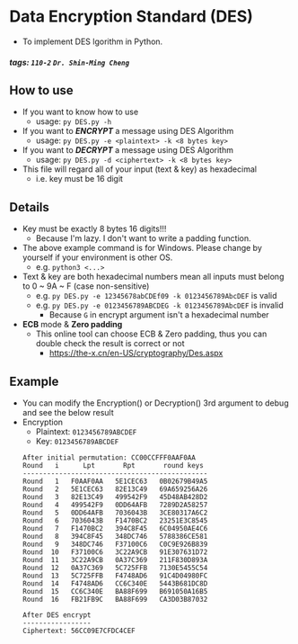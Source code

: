 # Data Encryption Standard (DES)

- To implement DES lgorithm in Python.

##### tags: `110-2` `Dr. Shin-Ming Cheng`

## How to use

- If you want to know how to use
	- usage: `py DES.py -h`
- If you want to ***ENCRYPT*** a message using DES Algorithm
	- usage: `py DES.py -e <plaintext> -k <8 bytes key>`
- If you want to ***DECRYPT*** a message using DES Algorithm
	- usage: `py DES.py -d <ciphertext> -k <8 bytes key>`
- This file will regard all of your input (text & key) as hexadecimal
	- i.e. key must be 16 digit

## Details

- Key must be exactly 8 bytes 16 digits!!!
	- Because I'm lazy. I don't want to write a padding function.
- The above example command is for Windows. Please change by yourself if your environment is other OS.
	- e.g. `python3 <...>`
- Text & key are both hexadecimal numbers mean all inputs must belong to 0 ~ 9A ~ F (case non-sensitive)
	- e.g. `py DES.py -e 12345678abCDEf09 -k 0123456789AbcDEF` is valid
	- e.g. `py DES.py -e 0123456789ABCDEG -k 0123456789AbcDEF` is invalid
		- Because `G` in encrypt argument isn't a hexadecimal number
- **ECB** mode & **Zero padding**
	- This online tool can choose ECB & Zero padding, thus you can double check the result is correct or not
		- https://the-x.cn/en-US/cryptography/Des.aspx

## Example

- You can modify the Encryption() or Decryption() 3rd argument to debug and see the below result
- Encryption
	- Plaintext: `0123456789ABCDEF`
	- Key: `0123456789ABCDEF`
	```
	After initial permutation: CC00CCFFF0AAF0AA
	Round   i      Lpt       Rpt       round keys
	----------------------------------------------
	Round   1   F0AAF0AA   5E1CEC63   0B02679B49A5
	Round   2   5E1CEC63   82E13C49   69A659256A26
	Round   3   82E13C49   499542F9   45D48AB428D2
	Round   4   499542F9   0DD64AFB   7289D2A58257
	Round   5   0DD64AFB   7036043B   3CE80317A6C2
	Round   6   7036043B   F1470BC2   23251E3C8545
	Round   7   F1470BC2   394C8F45   6C04950AE4C6
	Round   8   394C8F45   348DC746   5788386CE581
	Round   9   348DC746   F37100C6   C0C9E926B839
	Round  10   F37100C6   3C22A9CB   91E307631D72
	Round  11   3C22A9CB   0A37C369   211F830D893A
	Round  12   0A37C369   5C725FFB   7130E5455C54
	Round  13   5C725FFB   F4748AD6   91C4D04980FC
	Round  14   F4748AD6   CC6C340E   5443B681DC8D
	Round  15   CC6C340E   BA88F699   B691050A16B5
	Round  16   FB21FB9C   BA88F699   CA3D03B87032

	After DES encrypt
	-----------------
	Ciphertext: 56CC09E7CFDC4CEF
	```
